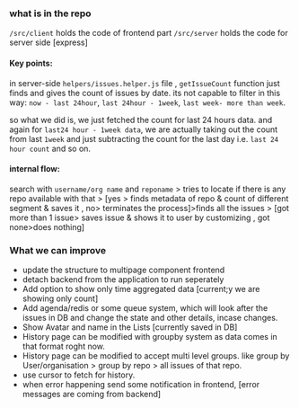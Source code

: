 ### what is in the repo

`/src/client` holds the code of frontend part
`/src/server` holds the code for server side [express]

#### Key points:

in server-side `helpers/issues.helper.js` file , `getIssueCount` function just finds and gives the count of issues by date.
its not capable to filter in this way:
`now - last 24hour`, `last 24hour - 1week`, `last week- more than week`.

so what we did is, we just fetched the count for last 24 hours data.
and again for `last24 hour - 1week data`, we are actually taking out the count from last `1week` and just subtracting the count for the last day i.e. `last 24 hour count` and so on.

#### internal flow:

search with `username/org name` and `reponame` >
tries to locate if there is any repo available with that > [yes > finds metadata of repo & count of different segment & saves it , no> terminates the process]>finds all the issues > [got more than 1 issue> saves issue & shows it to user by customizing , got none>does nothing]

### What we can improve

- update the structure to multipage component frontend
- detach backend from the application to run seperately
- Add option to show only time aggregated data [current;y we are showing only count]
- Add agenda/redis or some queue system, which will look after the issues in DB and change the state and other details, incase changes.
- Show Avatar and name in the Lists [currently saved in DB]
- History page can be modified with groupby system as data comes in that format roght now.
- History page can be modified to accept multi level groups. like group by User/organisation > group by repo > all issues of that repo.
- use cursor to fetch for history.
- when error happening send some notification in frontend, [error messages are coming from backend]
